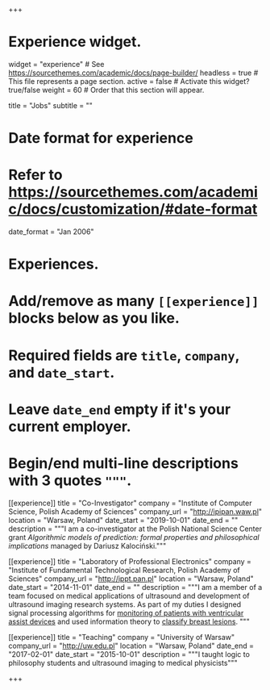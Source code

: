 +++
# Experience widget.
widget = "experience"  # See https://sourcethemes.com/academic/docs/page-builder/
headless = true  # This file represents a page section.
active = false  # Activate this widget? true/false
weight = 60  # Order that this section will appear.

title = "Jobs"
subtitle = ""

# Date format for experience
#   Refer to https://sourcethemes.com/academic/docs/customization/#date-format
date_format = "Jan 2006"

# Experiences.
#   Add/remove as many `[[experience]]` blocks below as you like.
#   Required fields are `title`, `company`, and `date_start`.
#   Leave `date_end` empty if it's your current employer.
#   Begin/end multi-line descriptions with 3 quotes `"""`.
[[experience]]
  title = "Co-Investigator"
  company = "Institute of Computer Science, Polish Academy of Sciences"
  company_url = "http://ipipan.waw.pl"
  location = "Warsaw, Poland"
  date_start = "2019-10-01"
  date_end = ""
  description = """I am a co-investigator at the Polish National Science Center grant *Algorithmic models of prediction: formal properties and philosophical implications* managed by Dariusz Kalociński."""
  
[[experience]]
  title = "Laboratory of Professional Electronics"
  company = "Institute of Fundamental Technological Research, Polish Academy of Sciences"
  company_url = "http://ippt.pan.pl"
  location = "Warsaw, Poland"
  date_start = "2014-11-01"
  date_end = ""
  description = """I am a member of a team focused on medical applications of ultrasound and development of ultrasound imaging research systems. As part of my duties I designed signal processing algorithms for <a href="/publication/2017doppler/">monitoring of patients with ventricular assist devices</a> and used information theory to <a href="/publication/2020bmsp/">classify breast lesions</a>.
  """

[[experience]]
  title = "Teaching"
  company = "University of Warsaw"
  company_url = "http://uw.edu.pl"
  location = "Warsaw, Poland"
  date_end = "2017-02-01"
  date_start = "2015-10-01"
  description = """I taught logic to philosophy students and ultrasound imaging to medical physicists"""

+++

